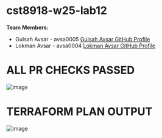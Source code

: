 # cst8918-w25-lab12

**Team Members:**
- Gulsah Avsar - avsa0005 [Gulsah Avsar GitHub Profile](https://github.com/GulsahAvsar)
- Lokman Avsar - avsa0004 [Lokman Avsar GitHub Profile](https://github.com/Lokmanavsar)


# ALL PR CHECKS PASSED

![image](https://github.com/user-attachments/assets/80b6c11e-6d31-4b9e-b293-411d0a478c76)

# TERRAFORM PLAN OUTPUT

![image](https://github.com/user-attachments/assets/b2fcfe85-9cab-4887-842e-61c62fffc030)
